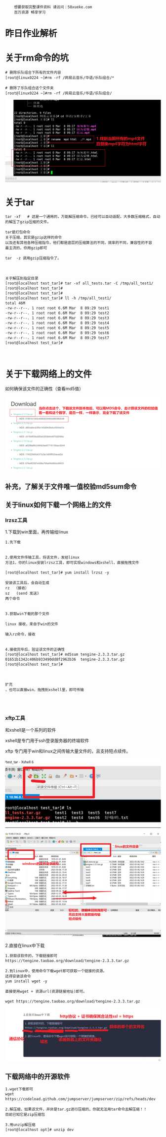 ```### 此资源由 58学课资源站 收集整理 ###
	想要获取完整课件资料 请访问：58xueke.com
	百万资源 畅享学习

```
# 昨日作业解析

# 关于rm命令的坑

```
# 删除乐队组合下所有的文件内容
[root@linux0224 ~]#rm -rf /网易云音乐/华语/乐队组合/*

# 删除了乐队组合这个文件夹
[root@linux0224 ~]#rm -rf /网易云音乐/华语/乐队组合/  
```

![image-20220308092431226](pic/image-20220308092431226.png)



# 关于tar

```
tar -xf   # 这是一个通用的，万能解压缩命令，已经可以自动适配，大多数压缩格式，自动的解压了gzip压缩的文件。

tar是打包命令
关于压缩，其实是gzip这样的命令
以及还有其他各种压缩指令，他们都是底层的压缩算法的不同，效率的不同，兼容性的不容
最主流的，你用gzip即可

tar  -z 调用gzip压缩指令了。



关于解压到指定目录
[root@localhost test_tar]# tar -xf all_tests.tar -C /tmp/all_test1/
[root@localhost test_tar]# 
[root@localhost test_tar]# 
[root@localhost test_tar]# ll -h /tmp/all_test1/
total 46M
-rw-r--r--. 1 root root 6.6M Mar  8 09:29 test1
-rw-r--r--. 1 root root 6.6M Mar  8 09:29 test2
-rw-r--r--. 1 root root 6.6M Mar  8 09:29 test3
-rw-r--r--. 1 root root 6.6M Mar  8 09:29 test4
-rw-r--r--. 1 root root 6.6M Mar  8 09:29 test5
-rw-r--r--. 1 root root 6.6M Mar  8 09:29 test6
-rw-r--r--. 1 root root 6.6M Mar  8 09:29 test7
[root@localhost test_tar]# 



```

# 关于下载网络上的文件

如何确保该文件的正确性（查看md5值）

![image-20220308094206610](pic/image-20220308094206610.png)



## 补充，了解关于文件唯一值校验md5sum命令







## 关于linux如何下载一个网络上的文件

### lrzsz工具

1.下载到win里面，再传输给linux

```
1.先下载


2.使用文件传输工具，将该文件，发给linux
方法1，你的linux安装lrzsz工具，即可实现windows和xshell，直接拖拽文件

[root@localhost test_tar]# yum install lrzsz -y 

安装该工具后，会自动生成
rz  （接收）
sz   (send 发送)
两个命令 


3.获取win下载的那个文件

linux 接收，来自于win的文件

输入rz命令，接收


4.接收完毕后，验证该文件的正确性
[root@localhost test_tar]# md5sum tengine-2.3.3.tar.gz 
01651b1342c406b933490dd8f2962b36  tengine-2.3.3.tar.gz
[root@localhost test_tar]# 



扩充
，也可以直接win，拖拽到xshell里，即可传输




```



### xftp工具

和xshell是一个系列的软件

xshell是专门用于ssh登录服务器的终端软件

xftp 专门用于win和linux之间传输大量文件的，且支持短点续传。

![image-20220308095243649](pic/image-20220308095243649.png)

---



![image-20220308095402131](pic/image-20220308095402131.png)







2.直接在linux中下载

```
1.获取该软件的，下载链接即可
https://tengine.taobao.org/download/tengine-2.3.3.tar.gz

2.到linux中，使用命令下载wget即可获取一个链接的资源。
还得安装该命令
yum install wget -y

直接使用wget + 资源url(资源链接地址)即可。

wget https://tengine.taobao.org/download/tengine-2.3.3.tar.gz

```

![image-20220308095800671](pic/image-20220308095800671.png)





## 下载网络中的开源软件

```
1.wget下载即可
wget https://codeload.github.com/jumpserver/jumpserver/zip/refs/heads/dev

2.解压缩，如果该文件，并非是tar.gz进行压缩的，你就无法用tar命令去解压缩！！
目前已知它是zip压缩包

3.用unzip解压缩
[root@localhost opt]# unzip dev



```









